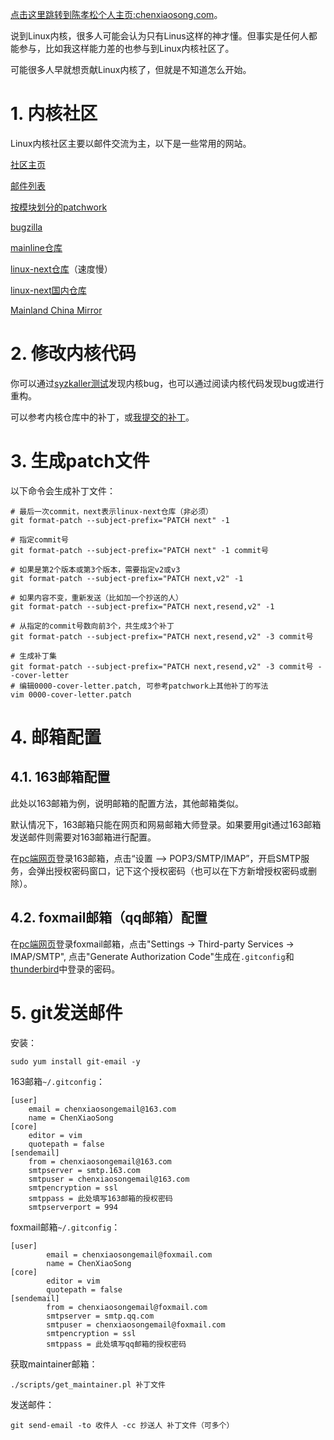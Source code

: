 [点击这里跳转到陈孝松个人主页:chenxiaosong.com](http://chenxiaosong.com/)。

说到Linux内核，很多人可能会认为只有Linus这样的神才懂。但事实是任何人都能参与，比如我这样能力差的也参与到Linux内核社区了。

可能很多人早就想贡献Linux内核了，但就是不知道怎么开始。

# 1. 内核社区

Linux内核社区主要以邮件交流为主，以下是一些常用的网站。

[社区主页](https://www.kernel.org/)

[邮件列表](https://lore.kernel.org/all/)

[按模块划分的patchwork](https://patchwork.kernel.org/)

[bugzilla](https://bugzilla.kernel.org/)

[mainline仓库](https://git.kernel.org/pub/scm/linux/kernel/git/torvalds/linux.git)

[linux-next仓库](https://git.kernel.org/pub/scm/linux/kernel/git/next/linux-next.git)（速度慢）

[linux-next国内仓库](http://kernel.source.codeaurora.cn/pub/scm/linux/kernel/git/next/linux-next.git)

[Mainland China Mirror](https://kernel.source.codeaurora.cn/)

# 2. 修改内核代码

你可以通过[syzkaller测试](https://syzkaller.appspot.com/upstream)发现内核bug，也可以通过阅读内核代码发现bug或进行重构。

可以参考内核仓库中的补丁，或[我提交的补丁](https://git.kernel.org/pub/scm/linux/kernel/git/torvalds/linux.git/log/?qt=grep&q=chenxiaosong)。

# 3. 生成patch文件

以下命令会生成补丁文件：
```shell
# 最后一次commit，next表示linux-next仓库（非必须）
git format-patch --subject-prefix="PATCH next" -1

# 指定commit号
git format-patch --subject-prefix="PATCH next" -1 commit号

# 如果是第2个版本或第3个版本，需要指定v2或v3
git format-patch --subject-prefix="PATCH next,v2" -1

# 如果内容不变，重新发送（比如加一个抄送的人）
git format-patch --subject-prefix="PATCH next,resend,v2" -1

# 从指定的commit号数向前3个，共生成3个补丁
git format-patch --subject-prefix="PATCH next,resend,v2" -3 commit号

# 生成补丁集
git format-patch --subject-prefix="PATCH next,resend,v2" -3 commit号 --cover-letter
# 编辑0000-cover-letter.patch, 可参考patchwork上其他补丁的写法
vim 0000-cover-letter.patch
```

# 4. 邮箱配置

## 4.1. 163邮箱配置

此处以163邮箱为例，说明邮箱的配置方法，其他邮箱类似。

默认情况下，163邮箱只能在网页和网易邮箱大师登录。如果要用git通过163邮箱发送邮件则需要对163邮箱进行配置。

在[pc端网页](mail.163.com)登录163邮箱，点击“设置 --> POP3/SMTP/IMAP”，开启SMTP服务，会弹出授权密码窗口，记下这个授权密码（也可以在下方新增授权密码或删除）。

## 4.2. foxmail邮箱（qq邮箱）配置

在[pc端网页](https://mail.qq.com/)登录foxmail邮箱，点击"Settings -> Third-party Services -> IMAP/SMTP", 点击"Generate Authorization Code"生成在`.gitconfig`和[thunderbird](https://www.thunderbird.net)中登录的密码。


# 5. git发送邮件

安装：
```shell
sudo yum install git-email -y
```
163邮箱`~/.gitconfig`：
```
[user]
	email = chenxiaosongemail@163.com
	name = ChenXiaoSong
[core]
	editor = vim 
	quotepath = false
[sendemail]
	from = chenxiaosongemail@163.com
	smtpserver = smtp.163.com
	smtpuser = chenxiaosongemail@163.com
	smtpencryption = ssl 
	smtppass = 此处填写163邮箱的授权密码
	smtpserverport = 994 
```

foxmail邮箱`~/.gitconfig`：
```shell
[user]
        email = chenxiaosongemail@foxmail.com
        name = ChenXiaoSong
[core]
        editor = vim 
        quotepath = false
[sendemail]
        from = chenxiaosongemail@foxmail.com
        smtpserver = smtp.qq.com
        smtpuser = chenxiaosongemail@foxmail.com
        smtpencryption = ssl 
        smtppass = 此处填写qq邮箱的授权密码
```

获取maintainer邮箱：
```shell
./scripts/get_maintainer.pl 补丁文件
```
发送邮件：
```shell
git send-email -to 收件人 -cc 抄送人 补丁文件（可多个）
```

